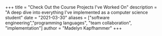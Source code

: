 +++
title = "Check Out the Course Projects I've Worked On"
description = "A deep dive into everything I've implemented as a computer science student"
date = "2021-03-30"
aliases = ["software engineering","programming languages", "team collaboration", "implementation"]
author = "Madelyn Kapfhammer"
+++